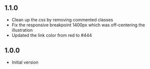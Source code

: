 ## 1.1.0

- Clean up the css by removing commented classes
- Fix the responsive breakpoint 1400px which was off-centering the illustration
- Updated the link color from red to #444

## 1.0.0

- Initial version